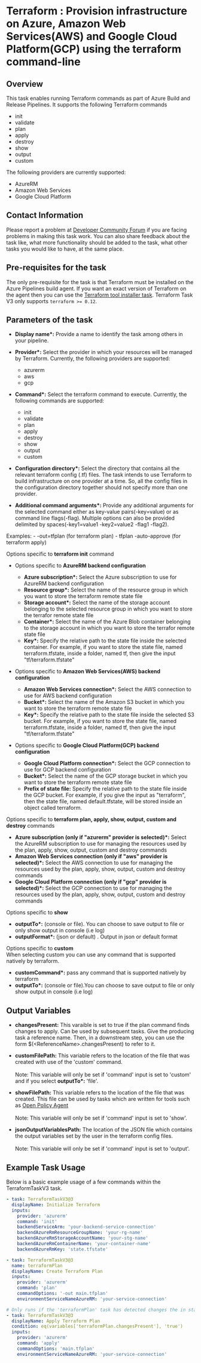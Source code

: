 # Terraform : Provision infrastructure on Azure, Amazon Web Services(AWS) and Google Cloud Platform(GCP) using the terraform command-line


## Overview

This task enables running Terraform commands as part of Azure Build and Release Pipelines. It supports the following Terraform commands
- init
- validate
- plan
- apply
- destroy
- show
- output
- custom

The following providers are currently supported:
- AzureRM
- Amazon Web Services
- Google Cloud Platform


## Contact Information 
 
Please report a problem at [Developer Community Forum](https://developercommunity.visualstudio.com/spaces/21/index.html) if you are facing problems in making this task work.  You can also share feedback about the task like, what more functionality should be added to the task, what other tasks you would like to have, at the same place.


## Pre-requisites for the task


The only pre-requisite for the task is that Terraform must be installed on the Azure Pipelines build agent. If you want an exact version of Terraform on the agent then you can use the [Terraform tool installer task](https://aka.ms/AAf1a0p). Terraform Task V3 only supports `terraform >= 0.12`.


## Parameters of the task

- **Display name\*:** Provide a name to identify the task among others in your pipeline.

- **Provider\*:** Select the provider in which your resources will be managed by Terraform. Currently, the following providers are supported:
	- azurerm
	- aws
	- gcp

- **Command\*:** Select the terraform command to execute. Currently, the following commands are supported: 
	- init
    - validate
    - plan
    - apply
    - destroy
	- show
    - output
    - custom

- **Configuration directory\*:** Select the directory that contains all the relevant terraform config (.tf) files. The task intends to use Terraform to build infrastructure on one provider at a time. So, all the config files in the configuration directory together should not specify more than one provider.

- **Additional command arguments\*:** Provide any additional arguments for the selected command either as key-value pairs(-key=value) or as command line flags(-flag). Multiple options can also be provided delimited by spaces(-key1=value1 -key2=value2 -flag1 -flag2).

Examples:
	- -out=tfplan (for terraform plan)
	- tfplan -auto-approve (for terraform apply)

Options specific to **terraform init** command

- Options specific to **AzureRM backend configuration**
	- **Azure subscription\*:** Select the Azure subscription to use for AzureRM backend configuration
	- **Resource group\*:** Select the name of the resource group in which you want to store the terraform remote state file
	- **Storage account\*:** Select the name of the storage account belonging to the selected resource group in which you want to store the terrafor remote state file
	- **Container\*:** Select the name of the Azure Blob container belonging to the storage account in which you want to store the terrafor remote state file
	- **Key\*:** Specify the relative path to the state file inside the selected container. For example, if you want to store the state file, named terraform.tfstate, inside a folder, named tf, then give the input "tf/terraform.tfstate"

- Options specific to **Amazon Web Services(AWS) backend configuration**
	- **Amazon Web Services connection\*:** Select the AWS connection to use for AWS backend configuration
	- **Bucket\*:** Select the name of the Amazon S3 bucket in which you want to store the terraform remote state file
	- **Key\*:** Specify the relative path to the state file inside the selected S3 bucket. For example, if you want to store the state file, named terraform.tfstate, inside a folder, named tf, then give the input "tf/terraform.tfstate"

- Options specific to **Google Cloud Platform(GCP) backend configuration**
	- **Google Cloud Platform connection\*:** Select the GCP connection to use for GCP backend configuration
	- **Bucket\*:** Select the name of the GCP storage bucket in which you want to store the terraform remote state file
	- **Prefix of state file:** Specify the relative path to the state file inside the GCP bucket. For example, if you give the input as "terraform", then the state file, named default.tfstate, will be stored inside an object called terraform.

Options specific to **terraform plan, apply, show, output, custom and destroy** commands

- **Azure subscription (only if "azurerm" provider is selected)\*:** Select the AzureRM subscription to use for managing the resources used by the plan, apply, show, output, custom and destroy commands
- **Amazon Web Services connection (only if "aws" provider is selected)\*:** Select the AWS connection to use for managing the resources used by the plan, apply, show, output, custom and destroy commands
- **Google Cloud Platform connection (only if "gcp" provider is selected)\*:** Select the GCP connection to use for managing the resources used by the plan, apply, show, output, custom and destroy commands

Options specific to  **show**  
- **outputTo\*:** (console or file). You can choose to save output to file or only show output in console (i.e log) 
- **outputFormat\*:** (json or default) . Output in json or default format

Options specific to  **custom**  
When selecting custom you can use any command that is supported natively by terraform.
- **customCommand\*:** pass any command that is supported natively by terraform
- **outputTo\*:** (console or file).You can choose to save output to file or only show output in console (i.e log)

## Output Variables
* **changesPresent:** This varaible is set to true if the plan command finds changes to apply. Can be used by subsequent tasks. Give the producing task a reference name. Then, in a downstream step, you can use the form $(\<ReferenceName\>.changesPresent) to refer to it.

* **customFilePath:** This variable refers to the location of the file that was created with use of the 'custom' command. <br><br>Note: This variable will only be set if 'command' input is set to 'custom' and if you select **outputTo\*:** 'file'.

* **showFilePath:** This variable refers to the location of the file that was created. This file can be used by tasks which are written for tools such as [Open Policy Agent](https://www.openpolicyagent.org/docs/latest/terraform/)<br><br>Note: This variable will only be set if 'command' input is set to 'show'.
* **jsonOutputVariablesPath:** The location of the JSON file which contains the output variables set by the user in the terraform config files.<br><br>Note: This variable will only be set if 'command' input is set to 'output'.

## Example Task Usage
Below is a basic example usage of a few commands within the TerraformTaskV3 task.

```yaml
- task: TerraformTaskV3@3
  displayName: Initialize Terraform
  inputs:
    provider: 'azurerm'
    command: 'init'
    backendServiceArm: 'your-backend-service-connection'
    backendAzureRmResourceGroupName: 'your-rg-name'
    backendAzureRmStorageAccountName: 'your-stg-name'
    backendAzureRmContainerName: 'your-container-name'
    backendAzureRmKey: 'state.tfstate'

- task: TerraformTaskV3@3
  name: terraformPlan
  displayName: Create Terraform Plan
  inputs:
    provider: 'azurerm'
    command: 'plan'
    commandOptions: '-out main.tfplan'
    environmentServiceNameAzureRM: 'your-service-connection'

# Only runs if the 'terraformPlan' task has detected changes the in state. 
- task: TerraformTaskV3@3
  displayName: Apply Terraform Plan
  condition: eq(variables['terraformPlan.changesPresent'], 'true')
  inputs:
    provider: 'azurerm'
    command: 'apply'
    commandOptions: 'main.tfplan'
    environmentServiceNameAzureRM: 'your-service-connection'
```
